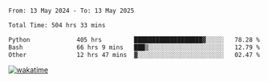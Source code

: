 <!--START_SECTION:waka-->

```txt
From: 13 May 2024 - To: 13 May 2025

Total Time: 504 hrs 33 mins

Python             405 hrs         ███████████████████▓░░░░░   78.28 %
Bash               66 hrs 9 mins   ███▒░░░░░░░░░░░░░░░░░░░░░   12.79 %
Other              12 hrs 47 mins  ▓░░░░░░░░░░░░░░░░░░░░░░░░   02.47 %
```

<!--END_SECTION:waka-->
[![wakatime](https://wakatime.com/badge/user/5f89a63a-5294-4958-ad30-2b3455e63f2a.svg)](https://wakatime.com/@5f89a63a-5294-4958-ad30-2b3455e63f2a)
